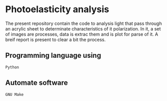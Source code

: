 # Photoelasticity analysis

The present repository contain the code to analysis light that pass through an acrylic sheet to determinate characteristics of it polarization. In it, a set of images are processes, data is extrac them and is plot for parse of it. A breif report is present to clear a bit the process.

## Programming language using

``Python``

## Automate software

``GNU Make``
